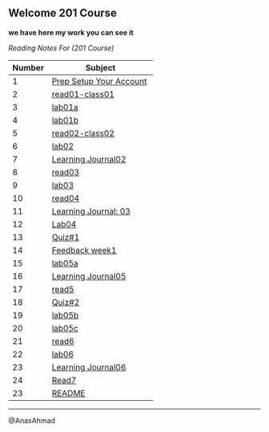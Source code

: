 ## Welcome 201 Course
**we have here my work you can see it**

*Reading Notes For (201 Course)*

|Number|Subject|
|-----|------|
|1| [Prep Setup Your Account](https://canvas.instructure.com/courses/2960648/assignments/22737748/submissions/30361140) 
|2| [read01-class01](https://github.com/AnasAhmad96/ReadingNote201Course/blob/main/class-01.md)
|3| [lab01a](https://anasahmad96.github.io/ReadingNote201Course/) 
|4| [lab01b](https://gist.github.com/AnasAhmad96/cccd63b44b8afb4062e59baee172b4cd) 
|5| [read02-class02](https://github.com/AnasAhmad96/ReadingNote201Course/blob/main/class-02.md)
|6| [lab02](https://anasahmad96.github.io/About-Me-guessing-game/html/) 
|7| [Learning Journal02](https://canvas.instructure.com/courses/2960648/assignments/22737734/submissions/30361140)
|8|[read03](https://anasahmad96.github.io/ReadingNote201Course/read03)
|9|[lab03](https://github.com/AnasAhmad96/About-Me-guessing-game)
|10|[read04](https://anasahmad96.github.io/ReadingNote201Course/read04)
|11|[Learning Journal: 03](https://canvas.instructure.com/courses/2960648/assignments/22737735/submissions/30361140)
|12|[Lab04](https://canvas.instructure.com/courses/2960648/assignments/22737716/submissions/30361140)
|13|[Quiz#1](https://canvas.instructure.com/courses/2960648/quizzes/8009552)
|14|[Feedback week1](https://canvas.instructure.com/courses/2960648/quizzes/8009544)
|15|[lab05a](https://github.com/LTUC/amman-201d32-lab5/compare/main...AnasAhmad96:main)
|16|[Learning Journal05](https://canvas.instructure.com/courses/2960648/assignments/22737737)
|17|[read5](https://anasahmad96.github.io/ReadingNote201Course/read5)
|18|[Quiz#2](https://canvas.instructure.com/courses/2960648/quizzes/8009542)
|19|[lab05b](https://anasahmad96.github.io/About-Me-guessing-game/html/)
|20|[lab05c](https://1drv.ms/u/s!Aq3xk3yXrowsiGdkDxNa1wsHjDYQ?e=vMImdC)
|21|[read6](https://anasahmad96.github.io/ReadingNote201Course/read6)
|22|[lab06](https://canvas.instructure.com/courses/2960648/assignments/22737720)
|23|[Learning Journal06](https://canvas.instructure.com/courses/2960648/assignments/22737738)
|24|[Read7](https://anasahmad96.github.io/ReadingNote201Course/read7)
|23|[README](https://anasahmad96.github.io/ReadingNote201Course/)

------------
@AnasAhmad
